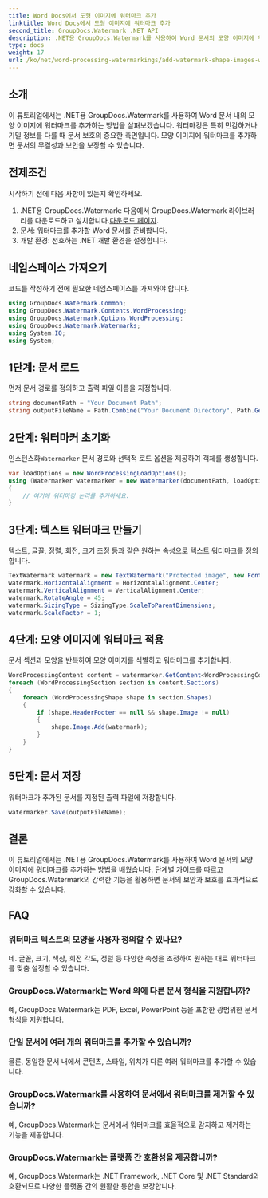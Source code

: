 ```yaml
---
title: Word Docs에서 도형 이미지에 워터마크 추가
linktitle: Word Docs에서 도형 이미지에 워터마크 추가
second_title: GroupDocs.Watermark .NET API
description: .NET용 GroupDocs.Watermark를 사용하여 Word 문서의 모양 이미지에 워터마크를 추가하는 방법을 알아보세요. 이 튜토리얼을 통해 문서 보안을 강화하세요.
type: docs
weight: 17
url: /ko/net/word-processing-watermarkings/add-watermark-shape-images-word-docs/
---
```

## 소개
이 튜토리얼에서는 .NET용 GroupDocs.Watermark를 사용하여 Word 문서 내의 모양 이미지에 워터마크를 추가하는 방법을 살펴보겠습니다. 워터마킹은 특히 민감하거나 기밀 정보를 다룰 때 문서 보호의 중요한 측면입니다. 모양 이미지에 워터마크를 추가하면 문서의 무결성과 보안을 보장할 수 있습니다.
## 전제조건
시작하기 전에 다음 사항이 있는지 확인하세요.
1.  .NET용 GroupDocs.Watermark: 다음에서 GroupDocs.Watermark 라이브러리를 다운로드하고 설치합니다.[다운로드 페이지](https://releases.groupdocs.com/Watermark/net/).
2. 문서: 워터마크를 추가할 Word 문서를 준비합니다.
3. 개발 환경: 선호하는 .NET 개발 환경을 설정합니다.
## 네임스페이스 가져오기
코드를 작성하기 전에 필요한 네임스페이스를 가져와야 합니다.
```csharp
using GroupDocs.Watermark.Common;
using GroupDocs.Watermark.Contents.WordProcessing;
using GroupDocs.Watermark.Options.WordProcessing;
using GroupDocs.Watermark.Watermarks;
using System.IO;
using System;
```
## 1단계: 문서 로드
먼저 문서 경로를 정의하고 출력 파일 이름을 지정합니다.
```csharp
string documentPath = "Your Document Path";
string outputFileName = Path.Combine("Your Document Directory", Path.GetFileName(documentPath));
```
## 2단계: 워터마커 초기화
 인스턴스화`Watermarker` 문서 경로와 선택적 로드 옵션을 제공하여 객체를 생성합니다.
```csharp
var loadOptions = new WordProcessingLoadOptions();
using (Watermarker watermarker = new Watermarker(documentPath, loadOptions))
{
    // 여기에 워터마킹 논리를 추가하세요.
}
```
## 3단계: 텍스트 워터마크 만들기
텍스트, 글꼴, 정렬, 회전, 크기 조정 등과 같은 원하는 속성으로 텍스트 워터마크를 정의합니다.
```csharp
TextWatermark watermark = new TextWatermark("Protected image", new Font("Arial", 8));
watermark.HorizontalAlignment = HorizontalAlignment.Center;
watermark.VerticalAlignment = VerticalAlignment.Center;
watermark.RotateAngle = 45;
watermark.SizingType = SizingType.ScaleToParentDimensions;
watermark.ScaleFactor = 1;
```
## 4단계: 모양 이미지에 워터마크 적용
문서 섹션과 모양을 반복하여 모양 이미지를 식별하고 워터마크를 추가합니다.
```csharp
WordProcessingContent content = watermarker.GetContent<WordProcessingContent>();
foreach (WordProcessingSection section in content.Sections)
{
    foreach (WordProcessingShape shape in section.Shapes)
    {
        if (shape.HeaderFooter == null && shape.Image != null)
        {
            shape.Image.Add(watermark);
        }
    }
}
```
## 5단계: 문서 저장
워터마크가 추가된 문서를 지정된 출력 파일에 저장합니다.
```csharp
watermarker.Save(outputFileName);
```

## 결론
이 튜토리얼에서는 .NET용 GroupDocs.Watermark를 사용하여 Word 문서의 모양 이미지에 워터마크를 추가하는 방법을 배웠습니다. 단계별 가이드를 따르고 GroupDocs.Watermark의 강력한 기능을 활용하면 문서의 보안과 보호를 효과적으로 강화할 수 있습니다.
## FAQ
### 워터마크 텍스트의 모양을 사용자 정의할 수 있나요?
네. 글꼴, 크기, 색상, 회전 각도, 정렬 등 다양한 속성을 조정하여 원하는 대로 워터마크를 맞춤 설정할 수 있습니다.
### GroupDocs.Watermark는 Word 외에 다른 문서 형식을 지원합니까?
예, GroupDocs.Watermark는 PDF, Excel, PowerPoint 등을 포함한 광범위한 문서 형식을 지원합니다.
### 단일 문서에 여러 개의 워터마크를 추가할 수 있습니까?
물론, 동일한 문서 내에서 콘텐츠, 스타일, 위치가 다른 여러 워터마크를 추가할 수 있습니다.
### GroupDocs.Watermark를 사용하여 문서에서 워터마크를 제거할 수 있습니까?
예, GroupDocs.Watermark는 문서에서 워터마크를 효율적으로 감지하고 제거하는 기능을 제공합니다.
### GroupDocs.Watermark는 플랫폼 간 호환성을 제공합니까?
예, GroupDocs.Watermark는 .NET Framework, .NET Core 및 .NET Standard와 호환되므로 다양한 플랫폼 간의 원활한 통합을 보장합니다.